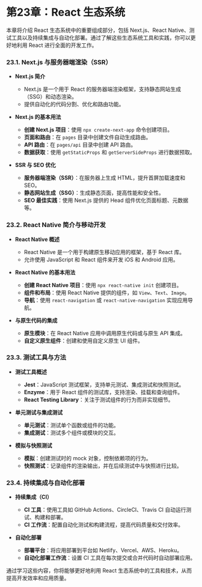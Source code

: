 第23章：React 生态系统
======================

本章将介绍 React 生态系统中的重要组成部分，包括 Next.js、React Native、测试工具以及持续集成与自动化部署。通过了解这些生态系统工具和实践，你可以更好地利用 React 进行全面的开发工作。

### 23.1. Next.js 与服务器端渲染（SSR）
- **Next.js 简介**
  - Next.js 是一个用于 React 的服务器端渲染框架，支持静态网站生成（SSG）和动态渲染。
  - 提供自动化的代码分割、优化和路由功能。

- **Next.js 的基本用法**
  - **创建 Next.js 项目**：使用 `npx create-next-app` 命令创建项目。
  - **页面和路由**：在 `pages` 目录中创建文件自动生成路由。
  - **API 路由**：在 `pages/api` 目录中创建 API 路由。
  - **数据获取**：使用 `getStaticProps` 和 `getServerSideProps` 进行数据预取。

- **SSR 与 SEO 优化**
  - **服务器端渲染（SSR）**：在服务器上生成 HTML，提升首屏加载速度和 SEO。
  - **静态网站生成（SSG）**：生成静态页面，提高性能和安全性。
  - **SEO 最佳实践**：使用 Next.js 提供的 Head 组件优化页面标题、元数据等。

### 23.2. React Native 简介与移动开发
- **React Native 概述**
  - React Native 是一个用于构建原生移动应用的框架，基于 React 库。
  - 允许使用 JavaScript 和 React 组件来开发 iOS 和 Android 应用。

- **React Native 的基本用法**
  - **创建 React Native 项目**：使用 `npx react-native init` 创建项目。
  - **组件和布局**：使用 React Native 提供的组件，如 `View`、`Text`、`Image`。
  - **导航**：使用 `react-navigation` 或 `react-native-navigation` 实现应用导航。

- **与原生代码的集成**
  - **原生模块**：在 React Native 应用中调用原生代码或与原生 API 集成。
  - **自定义原生组件**：创建和使用自定义原生 UI 组件。

### 23.3. 测试工具与方法
- **测试工具概述**
  - **Jest**：JavaScript 测试框架，支持单元测试、集成测试和快照测试。
  - **Enzyme**：用于 React 组件的测试库，支持渲染、挂载和查询组件。
  - **React Testing Library**：关注于测试组件的行为而非实现细节。

- **单元测试与集成测试**
  - **单元测试**：测试单个函数或组件的功能。
  - **集成测试**：测试多个组件或模块的交互。

- **模拟与快照测试**
  - **模拟**：创建测试时的 mock 对象，控制依赖项的行为。
  - **快照测试**：记录组件的渲染输出，并在后续测试中与快照进行比较。

### 23.4. 持续集成与自动化部署
- **持续集成（CI）**
  - **CI 工具**：使用工具如 GitHub Actions、CircleCI、Travis CI 自动运行测试、构建和部署。
  - **CI 工作流**：配置自动化测试和构建流程，提高代码质量和交付效率。

- **自动化部署**
  - **部署平台**：将应用部署到平台如 Netlify、Vercel、AWS、Heroku。
  - **自动化部署工作流**：设置 CI 工具在每次提交或合并代码时自动部署应用。

通过学习这些内容，你将能够更好地利用 React 生态系统中的工具和技术，从而提高开发效率和应用质量。